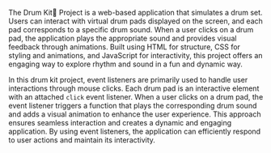 The Drum Kit🥁 Project is a web-based application that simulates a drum set. 
Users can interact with virtual drum pads displayed on the screen, and each pad corresponds to a specific drum sound. 
When a user clicks on a drum pad, the application plays the appropriate sound and provides visual feedback through animations. 
Built using HTML for structure, CSS for styling and animations, and JavaScript for interactivity, this project offers an engaging way to explore rhythm and sound in a fun and dynamic way.

In this drum kit project, event listeners are primarily used to handle user interactions through mouse clicks. Each drum pad is an interactive element with an attached `click` event listener. When a user clicks on a drum pad, the event listener triggers a function that plays the corresponding drum sound and adds a visual animation to enhance the user experience. This approach ensures seamless interaction and creates a dynamic and engaging application. By using event listeners, the application can efficiently respond to user actions and maintain its interactivity.
